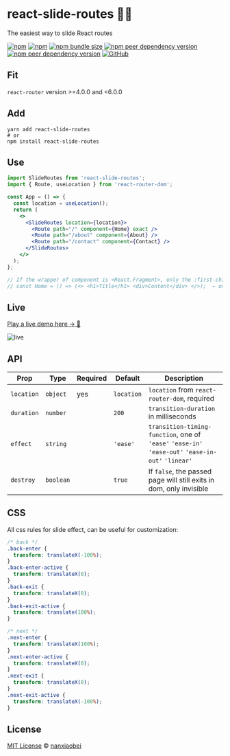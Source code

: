 # react-slide-routes 🏄‍♂️

The easiest way to slide React routes

[![npm](https://img.shields.io/npm/v/react-slide-routes.svg?style=flat-square)](https://www.npmjs.com/package/react-slide-routes)
[![npm](https://img.shields.io/npm/dt/react-slide-routes?style=flat-square)](https://www.npmtrends.com/react-slide-routes)
[![npm bundle size](https://img.shields.io/bundlephobia/minzip/react-slide-routes?style=flat-square)](https://bundlephobia.com/result?p=react-slide-routes)
[![npm peer dependency version](https://img.shields.io/npm/dependency-version/react-slide-routes/peer/react?style=flat-square)](https://github.com/facebook/react)
[![npm peer dependency version](https://img.shields.io/npm/dependency-version/react-slide-routes/peer/react-router?style=flat-square)](https://github.com/ReactTraining/react-router)
[![GitHub](https://img.shields.io/github/license/nanxiaobei/react-slide-routes?style=flat-square)](https://github.com/nanxiaobei/react-slide-routes/blob/master/LICENSE)

## Fit

`react-router` version >=4.0.0 and <6.0.0

## Add

```shell script
yarn add react-slide-routes
# or
npm install react-slide-routes
```

## Use

```jsx
import SlideRoutes from 'react-slide-routes';
import { Route, useLocation } from 'react-router-dom';

const App = () => {
  const location = useLocation();
  return (
    <>
      <SlideRoutes location={location}>
        <Route path="/" component={Home} exact />
        <Route path="/about" component={About} />
        <Route path="/contact" component={Contact} />
      </SlideRoutes>
    </>
  );
};

// If the wrapper of component is <React.Fragment>, only the :first-child will have animation:
// const Home = () => (<> <h1>Title</h1> <div>Content</div> </>);  ← only <h1> have animation
```

## Live

[Play a live demo here → 🤳](https://codesandbox.io/s/react-slide-routes-bnzlu)

![live](live.gif)

## API

| Prop       | Type      | Required | Default    | Description                                                                                       |
| ---------- | --------- | -------- | ---------- | ------------------------------------------------------------------------------------------------- |
| `location` | `object`  | yes      | `location` | `location` from `react-router-dom`, required                                                      |
| `duration` | `number`  |          | `200`      | `transition-duration` in milliseconds                                                             |
| `effect`   | `string`  |          | `'ease'`   | `transition-timing-function`, one of `'ease'` `'ease-in'` `'ease-out'` `'ease-in-out'` `'linear'` |
| `destroy`  | `boolean` |          | `true`     | If `false`, the passed page will still exits in dom, only invisible                               |

## CSS

All css rules for slide effect, can be useful for customization:

```css
/* back */
.back-enter {
  transform: translateX(-100%);
}
.back-enter-active {
  transform: translateX(0);
}
.back-exit {
  transform: translateX(0);
}
.back-exit-active {
  transform: translate(100%);
}

/* next */
.next-enter {
  transform: translateX(100%);
}
.next-enter-active {
  transform: translateX(0);
}
.next-exit {
  transform: translateX(0);
}
.next-exit-active {
  transform: translateX(-100%);
}
```

## License

[MIT License](https://github.com/nanxiaobei/react-slide-routes/blob/master/LICENSE) © [nanxiaobei](https://mrlee.me/)
